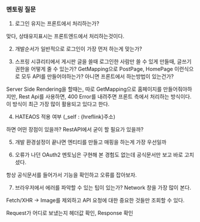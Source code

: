 ### 멘토링 질문

1. 로그인 유지는 프론트에서 처리하는가?

맞다, 상태유지표시는 프론트엔드에서 처리하는것이다.

2. 개발순서가 일반적으로 로그인이 가장 먼저 하는게 맞는가?

3. 스프링 시큐리티에서 게시판 글을 쓸때 로그인한 사람만 쓸 수 있게 만들때, 글쓰기 권한을 어떻게 줄 수 있는가?
GetMapping으로 PostPage, HomePage 이런식으로 모두 API를 만들어야하는가? 아니면 프론트에서 하는방법이 있는건가?

Server Side Rendering을 할때는, 따로 GetMapping으로 홈페이지를 만들어줘야하지만, Rest Api를 사용하면, 400 Error를 내려주면 프론트 측에서 처리하는 방식이다.
이 방식이 최근 가장 많이 활용되고 있다고 한다.

4. HATEAOS 적용 여부 (_self : {hreflink}주소)

하면 어떤 장점이 있을까? RestAPI에서 굳이 할 필요가 있을까?

5. 개발 환경설정이 끝나면 엔티티를 만들고 매핑을 하는게 가장 우선일까

6. 오류가 나던 OAuth2 멘토님은 구현해 본 경험도 없는데 공식문서만 보고 바로 고치셨다.

항상 공식문서를 들어가서 기능을 확인하고 오류를 잡아보자.

7. 브라우저에서 에러를 파악할 수 있는 팁이 있는가?
Network 창을 가장 많이 본다.

Fetch/XHR → Image를 제외하고 API 요청에 대한 중요한 것들만 조회할 수 있다.

Request가 어디로 보냈는지 헤더값 확인, Response 확인
